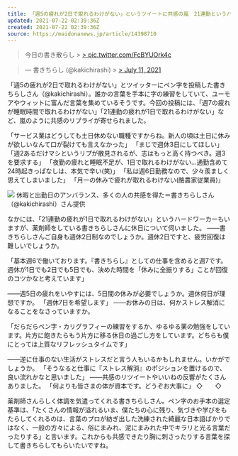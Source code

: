 ```yaml
---
title: 「週5の疲れが2日で取れるわけがない」というツイートに共感の嵐　21連勤というハードワーカーも登場
updated: 2021-07-22 02:39:36Z
created: 2021-07-22 02:39:36Z
source: https://maidonanews.jp/article/14398710
---
```


> 今日の書き散らし > [> pic.twitter.com/FcBYUOrk4c](https://t.co/FcBYUOrk4c)

>  — 書きちらし (@kakichirashi) > [> July 11, 2021](https://twitter.com/kakichirashi/status/1414192045988597760?ref_src=twsrc%5Etfw)

「週5の疲れが2日で取れるわけがない」とツイッターにペン字を投稿した書きちらしさん（@kakichirashi）。誰かの言葉を手本に字の練習をしていて、ユーモアやウィットに富んだ言葉を集めているそうです。今回の投稿には、「週7の疲れが睡眠時間で取れるわけがない」「21連勤の疲れが1日で取れるわけがない」など、嵐のように共感のリプライが寄せられました。

「サービス業はどうしても土日休めない職種ですからね。新人の頃は土日に休みが欲しいなんて口が裂けても言えなかった」
「まじで週休3日にしてほしい」
「週2あるだけマシというリプが散見されるが、志はもっと高く持つべき。週3を要求する」
「夜勤の疲れと睡眠不足が、1日で取れるわけがない…通勤含めて24時起きっぱなしは、本気で辛い(笑)」
「私は週6日勤務なので、少々羨ましく思えてしまいました」
「月一の休みで疲れが取れるわけない(酪農家従業員)」

 [![](https://public.potaufeu.asahi.com/dee8-p/picture/26249262/6ce0e52c5ca74cc6037defbcd2cbf06a_640px.jpg)](https://maidonanews.jp/article/14398710?p=26249262) 休暇と出勤日のアンバランス、多くの人の共感を得た＝書きちらしさん（@kakichirashi）さん提供

なかには、「21連勤の疲れが1日で取れるわけがない」というハードワーカーもいますが、薬剤師をしている書きちらしさんに休日について伺いました。
――書きちらしさんご自身も週休2日制なのでしょうか。週休2日ですと、疲労回復は難しいでしょうか。

「基本週6で働いております。『書きちらし』としての仕事を含めると週7です。週休が1日でも2日でも5日でも、決めた時間を「休みに全振りする」ことが回復のコツかなと考えています」

――週5日の疲れをいやすには、5日間の休みが必要でしょうか。週休何日が理想ですか。
「週休7日を希望します」
――お休みの日は、何かストレス解消になることをなさっていますか。

「だらだらペン字・カリグラフィーの練習をするか、ゆるゆる薬の勉強をしています。片方に飽きたらもう片方に移る休日の過ごし方をしています。どちらも僕にとっては上質なリフレッシュタイムです」

――逆に仕事のない生活がストレスだと言う人もいるかもしれません。いかがでしょうか。
「そうなると仕事に『ストレス解消』のポジションを置けるので、良い流れかなと思いました」
――共感のリツイートやいいねの反響がたくさんありました。
「何よりも皆さまの体が資本です。どうぞお大事に」
◇　　◇

薬剤師さんらしく体調を気遣ってくれる書きちらしさん。ペン字のお手本の選定基準は、「たくさんの情報が溢れるいま、僕たちの心に残り、気づきや学びをもたらしてくれるのは、言葉のプロが紡ぎ出した洗練された綺麗な日本語ばかりではなく、一般の方々による、俗にまみれ、泥にまみれた中でキラリと光る言葉だったりする」と言います。これからも共感できたり胸に刺さったりする言葉を探して書きちらしてもらいたいですね。